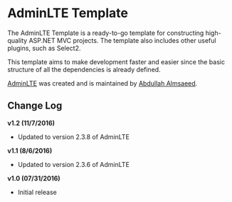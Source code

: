 # AdminLTE Template #

The AdminLTE Template is a ready-to-go template for constructing high-quality ASP.NET MVC projects. The template also includes other useful plugins, such as Select2.

This template aims to make development faster and easier since the basic structure of all the dependencies is already defined.

[AdminLTE](https://github.com/almasaeed2010/AdminLTE) was created and is maintained by [Abdullah Almsaeed](https://almsaeedstudio.com/).
 

## Change Log ##

**v1.2 (11/7/2016)**

- Updated to version 2.3.8 of AdminLTE

**v1.1 (8/6/2016)**

- Updated to version 2.3.6 of AdminLTE

**v1.0 (07/31/2016)**

- Initial release